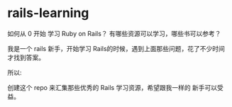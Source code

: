 rails-learning
==============

如何从 0 开始 学习 Ruby on Rails？ 有哪些资源可以学习，哪些书可以参考？

我是一个 rails 新手，开始学习 Rails的时候，遇到上面那些问题，花了不少时间才找到答案。

所以:

创建这个 repo 来汇集那些优秀的 Rails 学习资源，希望跟我一样的 新手可以受益。




